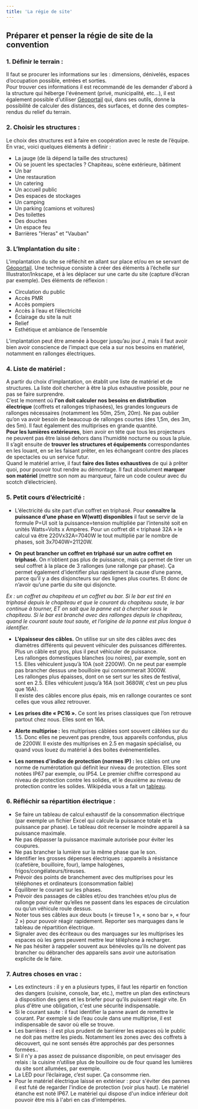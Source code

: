 ```yaml
---
title: 'La régie de site'
---
```


## Préparer et penser la régie de site de la convention

### 1. Définir le terrain : 

Il faut se procurer les informations sur les : dimensions, dénivelés, espaces d’occupation possible, entrées et sorties.  
Pour trouver ces informations il est recommandé de les demander d'abord à la structure qui héberge l'événement (privé, municipalité, etc...), il est également possible d'utiliser [Géoportail](https://www.geoportail.gouv.fr/?target=_blank) qui, dans ses outils, donne la possibilité de calculer des distances, des surfaces, et donne des comptes-rendus du relief du terrain.

### 2. Choisir les structures : 

Le choix des structures est à faire en coopération avec le reste de l’équipe. En vrac, voici quelques éléments à définir :
- La jauge (de là dépend la taille des structures)
- Où se jouent les spectacles ? Chapiteau, scène extérieure, bâtiment
- Un bar
- Une restauration
- Un catering
- Un accueil public
- Des espaces de stockages
- Un camping
- Un parking (camions et voitures)
- Des toilettes
- Des douches
- Un espace feu
- Barrières "Heras" et "Vauban"

### 3. L’Implantation du site : 

L'implantation du site se réfléchit en allant sur place et/ou en se servant de [Géoportail](https://www.geoportail.gouv.fr/?target=_blank). Une technique consiste à créer des éléments à l’échelle sur Illustrator/Inkscape, et à les déplacer sur une carte du site (capture d’écran par exemple). Des éléments de réflexion :
- Circulation du public
- Accès PMR
- Accès pompiers
- Accès à l’eau et l’électricité
- Éclairage du site la nuit
- Relief
- Esthétique et ambiance de l’ensemble

L’implantation peut être amenée à bouger jusqu’au jour J, mais il faut avoir bien avoir conscience de l’impact que cela a sur nos besoins en matériel, notamment en rallonges électriques.

### 4. Liste de matériel : 

A partir du choix d’implantation, on établit une liste de matériel et de structures. La liste doit chercher à être la plus exhaustive possible, pour ne pas se faire surprendre.  
C’est le moment où **l'on doit calculer nos besoins en distribution électrique** (coffrets et rallonges triphasées), les grandes longueurs de rallonges nécessaires (notamment les 50m, 25m, 20m). Ne pas oublier qu’on va avoir besoin de beaucoup de rallonges courtes (des 1,5m, des 3m, des 5m). Il faut également des multiprises en grande quantité.  
**Pour les lumières extérieures**, bien avoir en tête que tous les projecteurs ne peuvent pas être laissé dehors dans l’humidité nocturne ou sous la pluie.   
Il s’agit ensuite de **trouver les structures et équipements** correspondantes en les louant, en se les faisant prêter, en les échangeant contre des places de spectacles ou un service futur.  
Quand le matériel arrive, il faut **faire des listes exhaustives** de qui à prêter quoi, pour pouvoir tout rendre au démontage. Il faut absolument **marquer son matériel** (mettre son nom au marqueur, faire un code couleur avec du scotch d’électricien).

### 5. Petit cours d’électricité :

- L’électricité du site part d’un coffret en triphasé. Pour **connaître la puissance d’une phase en W(watt) disponibles** il faut se servir de la formule P=UI soit la puissance=tension multipliée par l’intensité soit en unités Watts=Volts x Ampères. Pour un coffret dit « triphasé 32A » le calcul va être 220Vx32A=7040W le tout multiplié par le nombre de phases, soit 3x7040W=21120W.

- **On peut brancher un coffret en triphasé sur un autre coffret en triphasé.** On n’obtient pas plus de puissance, mais ça permet de tirer un seul coffret à la place de 3 rallonges (une rallonge par phase). Ça permet également d’identifier plus rapidement la cause d’une panne, parce qu’il y a des disjoncteurs sur des lignes plus courtes. Et donc de n’avoir qu’une partie du site qui disjoncte.

_Ex : un coffret au chapiteau et un coffret au bar. Si le bar est tiré en triphasé depuis le chapiteau et que le courant du chapiteau saute, le bar continue à tourner, ET on sait que la panne est à chercher sous le chapiteau. Si le bar est branché avec des rallonges depuis le chapiteau, quand le courant saute tout saute, et l’origine de la panne est plus longue à identifier._

- **L’épaisseur des câbles.** On utilise sur un site des câbles avec des diamètres différents qui peuvent véhiculer des puissances différentes. Plus un câble est gros, plus il peut véhiculer de puissance.  
Les rallonges domestiques blanches (ou noires), par exemple, sont en 1.5. Elles véhiculent jusqu’à 10A (soit 2200W). On ne peut par exemple pas brancher dessus une bouilloire qui consommerait 3000W.  
Les rallonges plus épaisses, dont on se sert sur les sites de festival, sont en 2.5. Elles véhiculent jusqu’à 16A (soit 3680W, c’est un peu plus que 16A).  
Il existe des câbles encore plus épais, mis en rallonge courantes ce sont celles que vous allez retrouver.

- **Les prises dite « PC16 ».** Ce sont les prises classiques que l’on retrouve partout chez nous. Elles sont en 16A.

- **Alerte multiprise :** les multiprises câblées sont souvent câblées sur du 1.5. Donc elles ne peuvent pas prendre, tous appareils confondus, plus de 2200W. Il existe des multiprises en 2.5 en magasin spécialisé, ou quand vous louez du matériel à des boites événementielles.

- **Les normes d'indice de protection (normes IP) :** les câbles ont une norme de numérotation qui définit leur niveau de protection. Elles sont notées IP67 par exemple, ou IP54. Le premier chiffre correspond au niveau de protection contre les solides, et le deuxième au niveau de protection contre les solides. Wikipédia vous a fait un [tableau](https://fr.wikipedia.org/wiki/Indice_de_protection?target=_blank). 

### 6. Réfléchir sa répartition électrique : 

- Se faire un tableau de calcul exhaustif de la consommation électrique (par exemple un fichier Excel qui calcule la puissance totale et la puissance par phase). Le tableau doit recenser le moindre appareil à sa puissance maximale.
- Ne pas dépasser la puissance maximale autorisée pour éviter les coupures.
- Ne pas brancher la lumière sur la même phase que le son.
- Identifier les grosses dépenses électriques : appareils à résistance (cafetière, bouilloire, four), lampe halogènes, frigos/congélateurs/tireuses.
- Prévoir des points de branchement avec des multiprises pour les téléphones et ordinateurs (consommation faible)
- Équilibrer le courant sur les phases.
- Prévoir des passages de câbles et/ou des tranchées et/ou plus de rallonge pour éviter qu’elles ne passent dans les espaces de circulation ou qu’un véhicule roule dessus.
- Noter tous ses câbles aux deux bouts (« tireuse 1 », « sono bar », « four 2 ») pour pouvoir réagir rapidement. Reporter ses marquages dans le tableau de répartition électrique.
- Signaler avec des écriteaux ou des marquages sur les multiprises les espaces où les gens peuvent mettre leur téléphone à recharger.
- Ne pas hésiter à rappeler souvent aux bénévoles qu’ils ne doivent pas brancher ou débrancher des appareils sans avoir une autorisation explicite de le faire.

### 7. Autres choses en vrac :

- Les extincteurs : il y en a plusieurs types, il faut les répartir en fonction des dangers (cuisine, console, bar, etc.), mettre un plan des extincteurs à disposition des gens et les briefer pour qu’ils puissent réagir vite. En plus d'être une obligation, c'est une sécurité indispensable.
- Si le courant saute : il faut identifier la panne avant de remettre le courant. Par exemple si de l’eau coule dans une multiprise, il est indispensable de savor où elle se trouve.
- Les barrières : il est plus prudent de barriérer les espaces où le public ne doit pas mettre les pieds. Notamment les zones avec des coffrets à découvert, qui ne sont sensés être approchés par des personnes formées..
- Si il n'y a pas assez de puissance disponible, on peut envisager des relais : la cuisine n’utilise plus de bouilloire ou de four quand les lumières du site sont allumées, par exemple.
- La LED pour l’éclairage, c’est super. Ça consomme rien. 
- Pour le matériel électrique laissé en extérieur : pour s'éviter des pannes il est futé de regarder l'indice de protection (voir plus haut). Le matériel étanche est noté IP67. Le matériel qui dispose d'un indice inférieur doit pouvoir être mis à l'abri en cas d'intempéries.